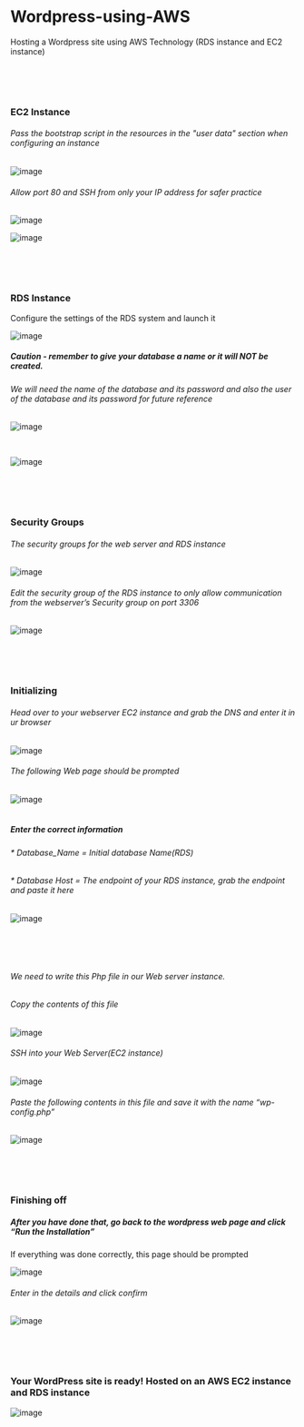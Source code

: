 # Wordpress-using-AWS
Hosting a Wordpress site using AWS Technology (RDS instance and EC2 instance)

</br></br></br>
### EC2 Instance
###### Pass the bootstrap script in the resources in the "user data" section when configuring an instance
![image](https://user-images.githubusercontent.com/52587103/75938983-12468a80-5e57-11ea-8aae-15358ad7a3d9.png)
</br>
###### Allow port 80 and SSH from only your IP address for safer practice 
![image](https://user-images.githubusercontent.com/52587103/75942023-53429d00-5e5f-11ea-8291-7d4e15e5323b.png)

![image](https://user-images.githubusercontent.com/52587103/75942028-576eba80-5e5f-11ea-8c00-2e5ddf58a523.png)

</br></br></br>
### RDS Instance
Configure the settings of the RDS system and launch it 

![image](https://user-images.githubusercontent.com/52587103/75939077-402bcf00-5e57-11ea-86ef-bcf9ee009521.png)
</br>

##### Caution - remember to give your database a name or it will NOT be created. 
###### We will need the name of the database and its password and also the user of the database and its password for future reference
![image](https://user-images.githubusercontent.com/52587103/75941189-052c9a00-5e5d-11ea-9b4e-ceafe5c3f2e8.png)

</br>

![image](https://user-images.githubusercontent.com/52587103/75941801-9e0fe500-5e5e-11ea-9338-d1c0e2771738.png)

</br></br></br>

### Security Groups
###### The security groups for the web server and RDS instance
![image](https://user-images.githubusercontent.com/52587103/75942036-5d649b80-5e5f-11ea-8fd3-aff8deca04db.png)






###### Edit the security group of the RDS instance to only allow communication from the webserver’s Security group on port 3306
![image](https://user-images.githubusercontent.com/52587103/75942052-6bb2b780-5e5f-11ea-90e3-5121e7d462b6.png)

</br></br></br>

### Initializing

###### Head over to your webserver EC2 instance and grab the DNS and enter it in ur browser
![image](https://user-images.githubusercontent.com/52587103/75942068-72d9c580-5e5f-11ea-91f5-8d142a54bf74.png)


###### The following Web page should be prompted


![image](https://user-images.githubusercontent.com/52587103/75941219-12e21f80-5e5d-11ea-870f-49d283ea86ce.png) </br></br>

##### Enter the correct information 
###### * Database_Name = Initial database Name(RDS)
###### * Database Host = The endpoint of your RDS instance, grab the endpoint and paste it here
![image](https://user-images.githubusercontent.com/52587103/75941225-170e3d00-5e5d-11ea-8fde-98d60ce72eed.png)

</br></br></br>


###### We need to write this Php file in our Web server instance. 
###### Copy the contents of this file

![image](https://user-images.githubusercontent.com/52587103/75941233-1b3a5a80-5e5d-11ea-8f50-4b7eb308ae15.png)</br>


###### SSH into your Web Server(EC2 instance)
![image](https://user-images.githubusercontent.com/52587103/75939213-93058680-5e57-11ea-851c-a063b4669a58.png)</br>

###### Paste the following contents in this file and save it with the name “wp-config.php”

![image](https://user-images.githubusercontent.com/52587103/75939230-9ac52b00-5e57-11ea-9878-bf10fe11be95.png)

</br></br></br>
### Finishing off

##### After you have done that, go back to the wordpress web page and click “Run the Installation”
If everything was done correctly, this page should be prompted 

![image](https://user-images.githubusercontent.com/52587103/75941246-21303b80-5e5d-11ea-9327-55177fe4bc4c.png)




###### Enter in the details and click confirm
![image](https://user-images.githubusercontent.com/52587103/75941255-255c5900-5e5d-11ea-8d02-47a6c37058d5.png)

</br></br></br>
### Your WordPress site is ready! Hosted on an AWS EC2 instance and RDS instance
![image](https://user-images.githubusercontent.com/52587103/75942079-7a996a00-5e5f-11ea-85bb-37b63552d50e.png)















